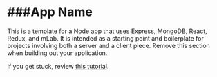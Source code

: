 # ###App Name

This is a template for a Node app that uses Express, MongoDB, React, Redux, and mLab. It is intended as a starting point and boilerplate for projects involving both a server and a client piece. Remove this section when building out your application.

If you get stuck, review [this tutorial](https://medium.freecodecamp.org/building-a-simple-node-js-api-in-under-30-minutes-a07ea9e390d2).